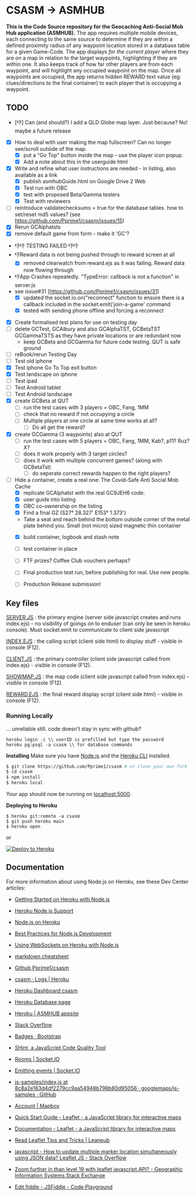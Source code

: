 # CSASM -> ASMHUB #
**This is the Code Source repository for the Geocaching Anti-Social Mob Hub application (ASMHUB).**
The app requires multiple mobile devices, each connecting to the same source to determine if they are within a defined proximity radius of any waypoint location stored in a database table for a given Game-Code. The app displays _for the current player_ where they are on a map in relation to the target waypoints, highlighting if they are within one. It also keeps track of how far other players are from each waypoint, and will highlight any occupied waypoint on the map. Once all waypoints are occupied, the app returns hidden REWARD text value (eg: clues/directions to the final container) to each player that is occupying a waypoint.


## TODO ##
- [👎] Can (and should?) I add a QLD Globe map layer. Just because? No! maybe a future release
- [x] How to deal with user making the map fullscreen? Can no longer see/scroll outside of the map. 
  - [x] put a "Go Top" button inside the map - use the player icon popup.
  - [x] Add a note about this in the userguide html
- [x] Write and refine what user instructions are needed - in listing, also available as a link
  - [x] publish asmhubGuide.html on Google Drive 2 Web
  - [x] Test run with OBC
  - [x] test with proposed Beta/Gamma testers
  - [x] Test with reviewers
- [ ] reintroduce validatechecksums = true for the database tables. how to set/reset md5 values? (see https://github.com/Pprime1/csasm/issues/15)
- [x] Rerun GCAlphatsts
- [x] remove default game from form - make it 'GC'?
- 👎👎 TESTING FAILED 👎👎
- 👎Reward data is not being pushed through to reward screen at all
    - [x] removed clearwatch from reward.ejs as it was failing. Reward data now flowing through
- 👎App Crashes repeatedly. "TypeError: callback is not a function" in server.js
- see issue#31 [https://github.com/Pprime1/csasm/issues/31]
    - [x] updated the socket.io.on("reconnect" function to ensure there is a callback included in the  socket.emit('join-a-game'  command
    - [x] tested with sending phone offline and forcing a reconnect
- [x] Create formalised test plans for use on testing day
 - [ ] delete GCTest, GCAlbury and also GCAlphaTST, GCBetaTST GCGammaTSTS as they have private locations or are redundant now
    - keep GCBeta and GCGamma for future code testing. QUT is safe ground
 - [ ] reBook/rerun Testing Day
  - [ ] Test old iphone
  - [x] Test iphone Go To Top exit button
  - [x] Test landscape on iphone
  - [ ] Test ipad
  - [ ] Test Android tablet
  - [ ] Test Android landscape
  - [x] create GCBeta at QUT 
    - [ ] run the test cases with 3 players = OBC, Fang, 1MM
    - [ ] check that no reward if not occupying a circle
    - [ ] Multiple players at one circle at same time works at all?
      - [ ] Do all get the reward?
  - [x] create GCGamma (3 waypoints) also at QUT
    - [ ] run the test cases with 5 players = OBC, Fang, 1MM, Kab?, p11? Ruz? X?
    - [ ] does it work properly with 3 target circles?
    - [ ] does it work with multiple concurrent games? (along with GCBetaTst)
      - [ ] do seperate correct rewards happen to the right players?
- [ ] Hide a container, create a real one: The Covid-Safe Anti Social Mob Cache
    - [x] replicate GCAlphatst with the real GC9JEH6 code.
    - [x] user guide into listing
    - [x] OBC co-ownership on the listing
    - [x] Find a final GZ (S27° 28.327' E153° 1.373') 
    - Take a seat and reach behind the bottom outside corner of the metal plate behind you. Small (not micro) sized magnetic thin container
    - [x] build container, logbook and stash note
    - [ ] test container in place
    - [ ] FTF prizes? Coffee Club vouchers perhaps?
  - [ ] Final production test run, before publishing for real. Use new people.
  - [ ] Production Release submission!
 

## Key files ##

[SERVER.JS](/server.js) : the primary engine (server side javascript creates and runs index.ejs) - no visibility of goings on to enduser (can only be seen in heroku console). Must socket.emit to communicate to client side javascript

[INDEX.EJS](/views/pages/index.ejs) : the calling script (client side html) to display stuff  - visible in console (F12).

[CLIENT.JS](/public/js/client.js) : the primary controller (client side javascript called from index.ejs) - visible in console (F12). 

[SHOWMAP.JS](/public/js/showmap.js) : the map code (client side javascript called from index.ejs) - visible in console (F12). 

[REWARD.EJS](/views/pages/reward.ejs) : the final reward display script (client side html) - visible in console (F12).



### Running Locally ###
... unreliable still. code doesn't stay in sync with github?

```
heroku login -i \\ userID is prefilled but type the password
heroku pg:psql -a csasm \\ for database commands
```

**Installing**
Make sure you have [Node.js](http://nodejs.org/) and the [Heroku CLI](https://cli.heroku.com/) installed.

```sh
$ git clone https://github.com/Pprime1/csasm # or clone your own fork
$ cd csasm
$ npm install
$ heroku local
```
Your app should now be running on [localhost:5000](http://localhost:5000/).

**Deploying to Heroku**

```
$ heroku git:remote -a csasm
$ git push heroku main
$ heroku open
```
or

[![Deploy to Heroku](https://www.herokucdn.com/deploy/button.png)](https://heroku.com/deploy)

## Documentation ##

For more information about using Node.js on Heroku, see these Dev Center articles:

- [Getting Started on Heroku with Node.js](https://devcenter.heroku.com/articles/getting-started-with-nodejs)
- [Heroku Node.js Support](https://devcenter.heroku.com/articles/nodejs-support)
- [Node.js on Heroku](https://devcenter.heroku.com/categories/nodejs)
- [Best Practices for Node.js Development](https://devcenter.heroku.com/articles/node-best-practices)
- [Using WebSockets on Heroku with Node.js](https://devcenter.heroku.com/articles/node-websockets)

- [markdown cheatsheet](https://github.com/tchapi/markdown-cheatsheet/blob/master/README.md)

- [Github Pprime1/csasm	](https://github.com/Pprime1/csasm)
- [csasm · Logs | Heroku	](https://dashboard.heroku.com/apps/csasm/logs)
- [Heroku Dashboard csasm 	](https://dashboard.heroku.com/apps/csasm/deploy/heroku-git)
- [Heroku Database page	](https://data.heroku.com/dataclips)
- [Heroku | ASMHUB appsite	](https://asmhub.herokuapp.com/)
- [Stack Overflow	](https://stackoverflow.com/questions)
- [Badges · Bootstrap	](https://getbootstrap.com/docs/4.4/components/badge/)
- [SHint, a JavaScript Code Quality Tool	](https://jshint.com/)
- [Rooms | Socket.IO	](https://socket.io/docs/v3/rooms/index.html)
- [Emitting events | Socket.IO	](https://socket.io/docs/v4/emitting-events/#Acknowledgements)
- [js-samples/index.js at 8c8a2e163d4df2279cc9aa54948b798b80d95056 · googlemaps/js-samples · GitHub 	](https://github.com/googlemaps/js-samples/blob/8c8a2e163d4df2279cc9aa54948b798b80d95056/dist/samples/map-geolocation/index.js)
- [Account | Mapbox	](https://account.mapbox.com/access-tokens)
- [Quick Start Guide - Leaflet - a JavaScript library for interactive maps	](https://leafletjs.com/examples/quick-start/)
- [Documentation - Leaflet - a JavaScript library for interactive maps 	](https://leafletjs.com/reference-1.6.0.html#control)
- [Read Leaflet Tips and Tricks | Leanpub 	](https://leanpub.com/leaflet-tips-and-tricks/read)
- [javascript - How to update multiple marker location simultaneously using JSON data? Leaflet JS - Stack Overflow 	](https://stackoverflow.com/questions/32731916/how-to-update-multiple-marker-location-simultaneously-using-json-data-leaflet-js)
- [Zoom further in than level 19 with leaflet javascript API? - Geographic Information Systems Stack Exchange 	](https://gis.stackexchange.com/questions/78843/zoom-further-in-than-level-19-with-leaflet-javascript-api)
- [Edit fiddle - JSFiddle - Code Playground 	](http://jsfiddle.net/fqt7L/1/)
